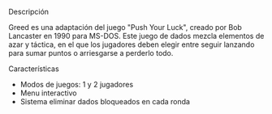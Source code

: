 Descripción

Greed es una adaptación del juego "Push Your Luck", creado por Bob Lancaster en 1990 para MS-DOS. 
Este juego de dados mezcla elementos de azar y táctica, en el que los jugadores deben elegir entre seguir lanzando para sumar puntos o arriesgarse a perderlo todo.

Características
- Modos de juegos: 1 y 2 jugadores
- Menu interactivo
- Sistema eliminar dados bloqueados en cada ronda

